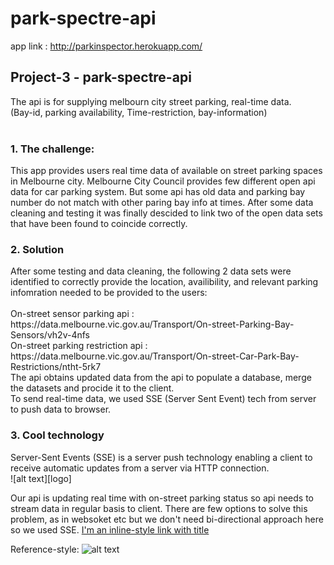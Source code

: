 # park-spectre-api

app link : http://parkinspector.herokuapp.com/

<h2>Project-3 - park-spectre-api</h2>
The api is for supplying melbourn city street parking, real-time data.<br/>
(Bay-id, parking availability, Time-restriction, bay-information)<br/>
<br>
<h3>1. The challenge: </h3>
This app provides users real time data of available on street parking spaces in Melbourne city. Melbourne City Council provides few different open api data for car parking system. But some api has old data and parking bay number do not match with other paring bay info at times. After some data cleaning and testing it was finally descided to link two of the open data sets that have been found to coincide correctly.<br/>



<h3>2. Solution</h3>
After some testing and data cleaning, the following 2 data sets were identified to correctly provide the location, availibility, and relevant parking infomration needed to be provided to the users: 
<br> <br>
On-street sensor parking api :<br> https://data.melbourne.vic.gov.au/Transport/On-street-Parking-Bay-Sensors/vh2v-4nfs <br> 
On-street parking restriction api :<br>  https://data.melbourne.vic.gov.au/Transport/On-street-Car-Park-Bay-Restrictions/ntht-5rk7
<br>
The api obtains updated data from the api to populate a database, merge the datasets and procide it to the client.<br/>
To send real-time data, we used SSE (Server Sent Event) tech from server to push data to browser.
<br>

<h3>3. Cool technology</h3>
Server-Sent Events (SSE) is a server push technology enabling a client to receive automatic updates from a server via HTTP connection.<br/>
![alt text][logo]

[logo]: https://4.bp.blogspot.com/-ZQvpkvWYyhg/XLoKAGCdSpI/AAAAAAAAAV8/MFsEcdxBGC4RNWuHH9woD9TE-8SiL9AHgCLcBGAs/s1600/SSE.jpg
Our api is updating real time with on-street parking status so api needs to stream data in regular basis to client. There are few options to solve this problem, as in websoket etc but we don't need bi-directional approach here so we used SSE.
[I'm an inline-style link with title](https://www.google.com "Google's Homepage")

Reference-style: 
![alt text][logo]

[logo]: https://github.com/tmak1/park-spectre-api/blob/master/images/ER_Diagram.png "Logo Title Text 2"
